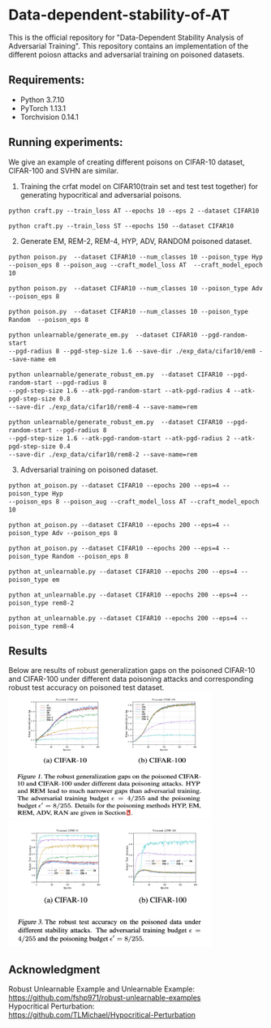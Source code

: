 # Data-dependent-stability-of-AT
This is the official repository for "Data-Dependent Stability Analysis of Adversarial Training". This repository contains an implementation of the different poiosn attacks and adversarial training on poisoned datasets.

## Requirements:  
* Python 3.7.10 
* PyTorch 1.13.1
* Torchvision 0.14.1

## Running experiments:  
We give an example of creating different poisons on CIFAR-10 dataset, CIFAR-100 and SVHN are similar.  
1. Training the crfat model on CIFAR10(train set and test test together) for generating hypocritical and adversarial poisons.  
  ```
  python craft.py --train_loss AT --epochs 10 --eps 2 --dataset CIFAR10
  ```     
  ```
  python craft.py --train_loss ST --epochs 150 --dataset CIFAR10
  ```
2. Generate EM, REM-2, REM-4, HYP, ADV, RANDOM poisoned dataset.  
  ```
  python poison.py  --dataset CIFAR10 --num_classes 10 --poison_type Hyp  
  --poison_eps 8 --poison_aug --craft_model_loss AT  --craft_model_epoch 10
  ```    
  ```
  python poison.py  --dataset CIFAR10 --num_classes 10 --poison_type Adv  --poison_eps 8   
  ```      
  ```
  python poison.py  --dataset CIFAR10 --num_classes 10 --poison_type Random  --poison_eps 8  
  ```         
  ```
  python unlearnable/generate_em.py  --dataset CIFAR10 --pgd-random-start  
  --pgd-radius 8 --pgd-step-size 1.6 --save-dir ./exp_data/cifar10/em8 --save-name em
  ```
  ```
  python unlearnable/generate_robust_em.py  --dataset CIFAR10 --pgd-random-start --pgd-radius 8    
  --pgd-step-size 1.6 --atk-pgd-random-start --atk-pgd-radius 4 --atk-pgd-step-size 0.8    
  --save-dir ./exp_data/cifar10/rem8-4 --save-name=rem
  ```
  ```
  python unlearnable/generate_robust_em.py  --dataset CIFAR10 --pgd-random-start --pgd-radius 8   
  --pgd-step-size 1.6 --atk-pgd-random-start --atk-pgd-radius 2 --atk-pgd-step-size 0.4    
  --save-dir ./exp_data/cifar10/rem8-2 --save-name=rem
  ```
3. Adversarial training on poisoned dataset.    
  ```
  python at_poison.py --dataset CIFAR10 --epochs 200 --eps=4 --poison_type Hyp   
  --poison_eps 8 --poison_aug --craft_model_loss AT --craft_model_epoch 10
  ```    
  ```
  python at_poison.py --dataset CIFAR10 --epochs 200 --eps=4 --poison_type Adv --poison_eps 8     
  ```   
  ```
  python at_poison.py --dataset CIFAR10 --epochs 200 --eps=4 --poison_type Random --poison_eps 8      
  ```      
  ```
  python at_unlearnable.py --dataset CIFAR10 --epochs 200 --eps=4 --poison_type em
  ```
  ```
  python at_unlearnable.py --dataset CIFAR10 --epochs 200 --eps=4 --poison_type rem8-2
  ```
  ```
  python at_unlearnable.py --dataset CIFAR10 --epochs 200 --eps=4 --poison_type rem8-4
  ```
  

## Results    
Below are results of robust generalization gaps on the poisoned CIFAR-10 and CIFAR-100 under different data poisoning attacks and corresponding robust test accuracy on poisoned test dataset.     
<img src="https://github.com/hong-xian/Data-dependent-stability-of-AT/blob/main/figure/figure1.png" width="400px" height="250px">
<img src="https://github.com/hong-xian/Data-dependent-stability-of-AT/blob/main/figure/figure3.png" width="400px" height="250px">

## Acknowledgment
Robust Unlearnable Example and Unlearnable Example:  
https://github.com/fshp971/robust-unlearnable-examples   
Hypocritical Perturbation:  
https://github.com/TLMichael/Hypocritical-Perturbation   
